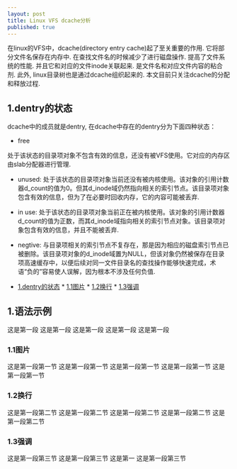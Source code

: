 ```yaml
---
layout: post
title: Linux VFS dcache分析
published: true
---
```


在linux的VFS中，dcache(directory entry cache)起了至关重要的作用. 它将部分文件名保存在内存中. 在查找文件名的时候减少了进行磁盘操作. 提高了文件系统的性能. 并且它和对应的文件inode关联起来. 是文件名和对应文件内容的粘合剂. 此外, linux目录树也是通过dcache组织起来的. 本文目前只关注dcache的分配和释放过程. 
<h2 id="1">1.dentry的状态</h2>
dcache中的成员就是dentry, 在dcache中存在的dentry分为下面四种状态：

- free

处于该状态的目录项对象不包含有效的信息，还没有被VFS使用。它对应的内存区由slab分配器进行管理.

- unused:
      处于该状态的目录项对象当前还没有被内核使用。该对象的引用计数器d_count的值为0。但其d_inode域仍然指向相关的索引节点。该目录项对象包含有效的信息，但为了在必要时回收内存，它的内容可能被丢弃.
      
- in use:
      处于该状态的目录项对象当前正在被内核使用。该对象的引用计数器d_count的值为正数，而其d_inode域指向相关的索引节点对象。该目录项对象包含有效的信息，并且不能被丢弃.

- negtive:
      与目录项相关的索引节点不复存在，那是因为相应的磁盘索引节点已被删除。该目录项对象的d_inode域置为NULL，但该对象仍然被保存在目录项高速缓存中，以便后续对同一文件目录名的查找操作能够快速完成，术语“负的”容易使人误解，因为根本不涉及任何负值.
      
* [1.dentry的状态](#1) * [1.1图片](#1.1) * [1.2换行](#1.2) * [1.3强调](#1.3)

<h2 id="1">1.语法示例</h2> 这是第一段 这是第一段 这是第一段 这是第一段 这是第一段 <h3 id="1.1">1.1图片</h3> 这是第一段第一节 这是第一段第一节 这是第一段第一节 这是第一段第一节 这是第一段第一节 <h3 id="1.2">1.2换行</h3> 这是第一段第二节 这是第一段第二节 这是第一段第二节 这是第一段第二节 这是第一段第二节 <h3 id="1.1">1.3强调</h3> 这是第一段第三节 这是第一段第三节 这是第一
这是第一段第三节